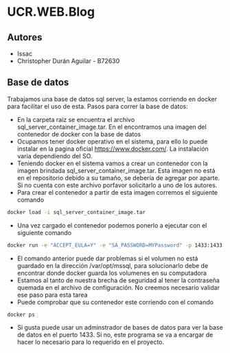 # UCR.WEB.Blog
## Autores 
- Issac 
- Christopher Durán Aguilar - B72630
## Base de datos 
Trabajamos una base de datos sql server, la estamos corriendo en docker para facilitar el uso de esta. 
Pasos para correr la base de datos:
- En la carpeta raíz se encuentra el archivo sql_server_container_image.tar. En el encontramos una imagen del contenedor de docker con la base de datos
- Ocupamos tener docker operativo en el sistema, para ello lo puede instalar en la pagina oficial https://www.docker.com/. La instalación varia dependiendo del SO.
- Teniendo docker en el sistema vamos a crear un contenedor con la imagen brindada sql_server_container_image.tar. Esta imagen no está en el repositorio debido a su tamaño, se debería de agregar por aparte. Si no cuenta con este archivo porfavor solicitarlo a uno de los autores.
- Para crear el contenedor a partir de esta imagen corremos el siguiente comando 
 ```bash
 docker load -i sql_server_container_image.tar
```
- Una vez cargado el contenedor podemos ponerlo a ejecutar con el siguiente comando 
 ```bash
docker run -e "ACCEPT_EULA=Y" -e "SA_PASSWORD=MYPassword" -p 1433:1433 --name sql_server_container -v sqlserver_data:/var/opt/mssql -d sql_server_container_image
```
- El comando anterior puede dar problemas si el volumen no está guardado en la dirección /var/opt/mssql, para solucionarlo debe de encontrar donde docker guarda los volumenes en su computadora
- Estamos al tanto de nuestra brecha de seguridad al tener la contraseña quemada en el archivo de configuración. No creemos necesario validar ese paso para esta tarea
- Puede comprobar que su contenedor este corriendo con el comando
 ```bash
 docker ps
```
- Si gusta puede usar un adminstrador de bases de datos para ver la base de datos en el puerto 1433. Si no, este programa se va a encargar de hacer lo necesario para lo requerido en el proyecto.



